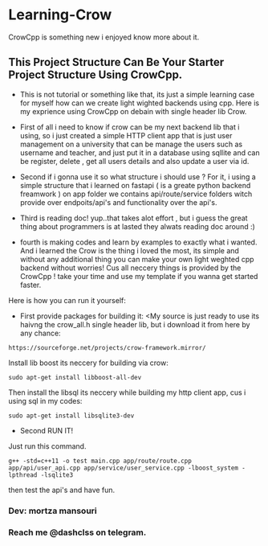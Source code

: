 # Learning-Crow
CrowCpp is something new i enjoyed know more about it. 

## This Project Structure Can Be Your Starter Project Structure Using CrowCpp. 


- This is not tutorial or something like that, its just a simple learning case for myself how can we create light wighted backends using cpp.
Here is my exprience using CrowCpp on debain with single header lib Crow.


- First of all i need to know if crow can be my next backend lib that i using, so i just created a simple HTTP client app that is just user management on a university that can be manage the users such as username and teacher, and just put it in a database using sqllite and can be register, delete , get all users details and also update a user via id.

- Second if i gonna use it so what structure i should use ? For it, i using a simple structure that i learned on fastapi ( is a greate python backend freamwork ) on app folder we contains api/route/service folders witch provide over endpoits/api's and functionality over the api's.

- Third is reading doc! yup..that takes alot effort , but i guess the great thing about programmers is at lasted they alwats reading doc around :)

- fourth is making codes and learn by examples to exactly what i wanted. And i learned the Crow is the thing i loved the most, its simple and without any additional thing you can make your own light weghted cpp backend without worries! Cus all neccery things is provided by the CrowCpp ! take your time and use my template if you wanna get started faster.


Here is how you can run it yourself:

- First provide packages for building it:
<My source is just ready to use its haivng the crow_all.h single header lib, but i download it from here by any chance:

```
https://sourceforge.net/projects/crow-framework.mirror/
```
Install lib boost its neccery for building via crow:
```
sudo apt-get install libboost-all-dev
```
Then install the libsql its neccery while building my http client app, cus i using sql in my codes:
```
sudo apt-get install libsqlite3-dev
```
- Second RUN IT!

Just run this command.
```
g++ -std=c++11 -o test main.cpp app/route/route.cpp app/api/user_api.cpp app/service/user_service.cpp -lboost_system -lpthread -lsqlite3
```
then test the api's and have fun.


### Dev: mortza mansouri 
### Reach me @dashclss on telegram.
